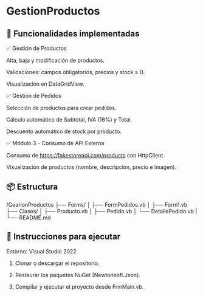 # GestionProductos
## 📌 Funcionalidades implementadas

✅ Gestión de Productos

Alta, baja y modificación de productos.

Validaciones: campos obligatorios, precios y stock ≥ 0.

Visualización en DataGridView.

✅ Gestión de Pedidos

Selección de productos para crear pedidos.

Cálculo automático de Subtotal, IVA (16%) y Total.

Descuento automático de stock por producto.

✅ Módulo 3 – Consumo de API Externa

Consumo de https://fakestoreapi.com/products con HttpClient.

Visualización de productos (nombre, descripción, precio e imagen).

## 📦 Estructura
/GearionProductos
├── Forms/
│   ├── FormPedidos.vb
│   ├── Form1.vb
├── Clases/
│   ├── Producto.vb
│   ├── Pedido.vb
│   └── DetallePedido.vb
|
└── README.md


## 🚀 Instrucciones para ejecutar

Entorno: Visual Studio 2022

1. Clonar o descargar el repositorio.


2. Restaurar los paquetes NuGet (Newtonsoft.Json).


3. Compilar y ejecutar el proyecto desde FrmMain.vb.
